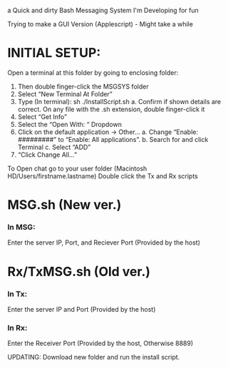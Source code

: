 a Quick and dirty Bash Messaging System I'm Developing for fun

Trying to make a GUI Version (Applescript) - Might take a while

# INITIAL SETUP:

Open a terminal at this folder by going to enclosing folder:
1. Then double finger-click the MSGSYS folder
2. Select “New Terminal At Folder”
3. Type (In terminal): sh ./InstallScript.sh
	a. Confirm if shown details are correct.
On any file with the .sh extension, double finger-click it
1. Select “Get Info”
2. Select the “Open With: “ Dropdown
3. Click on the default application -> Other…
	a. Change “Enable: #########” to “Enable: All applications”.
	b. Search for and click Terminal
	c. Select “ADD”
4. “Click Change All…”

To Open chat go to your user folder (Macintosh HD/Users/firstname.lastname)
Double click the Tx and Rx scripts

# MSG.sh (New ver.)
### In MSG:
Enter the server IP, Port, and Reciever Port (Provided by the host)
# Rx/TxMSG.sh (Old ver.)
### In Tx:
Enter the server IP and Port (Provided by the host)
### In Rx:
Enter the Receiver Port (Provided by the host, Otherwise 8889)

UPDATING:
Download new folder and run the install script.